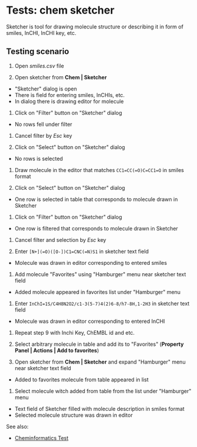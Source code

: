 <!-- TITLE: Tests: Chem Sketcher -->
<!-- SUBTITLE: -->

# Tests: chem sketcher

Sketcher is tool for drawing molecule structure or describing it in form of smiles, InCHI, InCHI key, etc.

## Testing scenario

1. Open *smiles.csv* file

1. Open sketcher from **Chem | Sketcher**

* "Sketcher" dialog is open
* There is field for entering smiles, InCHIs, etc.
* In dialog there is drawing editor for molecule

1. Click on "Filter" button on "Sketcher" dialog

* No rows fell under filter

1. Cancel filter by *Esc* key

1. Click on "Select" button on "Sketcher" dialog

* No rows is selected

1. Draw molecule in the editor that matches ```CC1=CC(=O)C=CC1=O``` in smiles format

1. Click on "Select" button on "Sketcher" dialog

* One row is selected in table that corresponds to molecule drawn in Sketcher

1. Click on "Filter" button on "Sketcher" dialog

* One row is filtered that corresponds to molecule drawn in Sketcher

1. Cancel filter and selection by *Esc* key

1. Enter ```[N+](=O)([O-])C1=CNC(=N)S1``` in sketcher text field

* Molecule was drawn in editor corresponding to entered smiles

1. Add molecule "Favorites" using "Hamburger" menu near sketcher text field

* Added molecule appeared in favorites list under "Hamburger" menu

1. Enter ```InChI=1S/C4H8N2O2/c1-3(5-7)4(2)6-8/h7-8H,1-2H3``` in sketcher text field

* Molecule was drawn in editor corresponding to entered InCHI

1. Repeat step 9 with Inchi Key, ChEMBL id and etc.

1. Select arbitrary molecule in table and add its to "Favorites" (**Property Panel | Actions | Add to favorites**)

1. Open sketcher from **Chem | Sketcher** and expand "Hamburger" menu near sketcher text field

* Added to favorites molecule from table appeared in list

1. Select molecule witch added from table from the list under "Hamburger" menu

* Text field of Sketcher filled with molecule description in smiles format
* Selected molecule structure was drawn in editor

See also:

* [Cheminformatics Test](cheminformatics-test.md)
